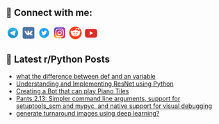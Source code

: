 ## 🔎 Connect with me:
[<img src="https://github.com/bullbesh/bullbesh/blob/main/images/Telegram.png" width="32" height="32" />](https://t.me/bullbesh)
[<img src="https://github.com/bullbesh/bullbesh/blob/main/images/VK.png" width="32" height="32" />](https://vk.com/bullbesh)
[<img src="https://github.com/bullbesh/bullbesh/blob/main/images/Twitter.png" width="32" height="32" />](https://twitter.com/bullbesh1)
[<img src="https://github.com/bullbesh/bullbesh/blob/main/images/Instagram.png" width="32" height="32" />](https://www.instagram.com/bullbesh)
[<img src="https://github.com/bullbesh/bullbesh/blob/main/images/Reddit.png" width="32" height="32" />](https://www.reddit.com/user/bullbesh)
[<img src="https://github.com/bullbesh/bullbesh/blob/main/images/YouTube.png" width="32" height="32" />](https://www.youtube.com/channel/UCtfjRs6uzgq5mfm8S06WTcg)

## 📕 Latest r/Python Posts
<!-- BLOG-POST-LIST:START -->
- [what the difference between def and an variable](https://www.reddit.com/r/Python/comments/xa5hum/what_the_difference_between_def_and_an_variable/)
- [Understanding and Implementing ResNet using Python](https://www.reddit.com/r/Python/comments/xa3hvk/understanding_and_implementing_resnet_using_python/)
- [Creating a Bot that can play Piano Tiles](https://www.reddit.com/r/Python/comments/xa178z/creating_a_bot_that_can_play_piano_tiles/)
- [Pants 2.13: Simpler command line arguments, support for setuptools_scm and mypyc, and native support for visual debugging](https://www.reddit.com/r/Python/comments/xa0zt8/pants_213_simpler_command_line_arguments_support/)
- [generate turnaround images using deep learning?](https://www.reddit.com/r/Python/comments/x9xwuv/generate_turnaround_images_using_deep_learning/)
<!-- BLOG-POST-LIST:END -->
